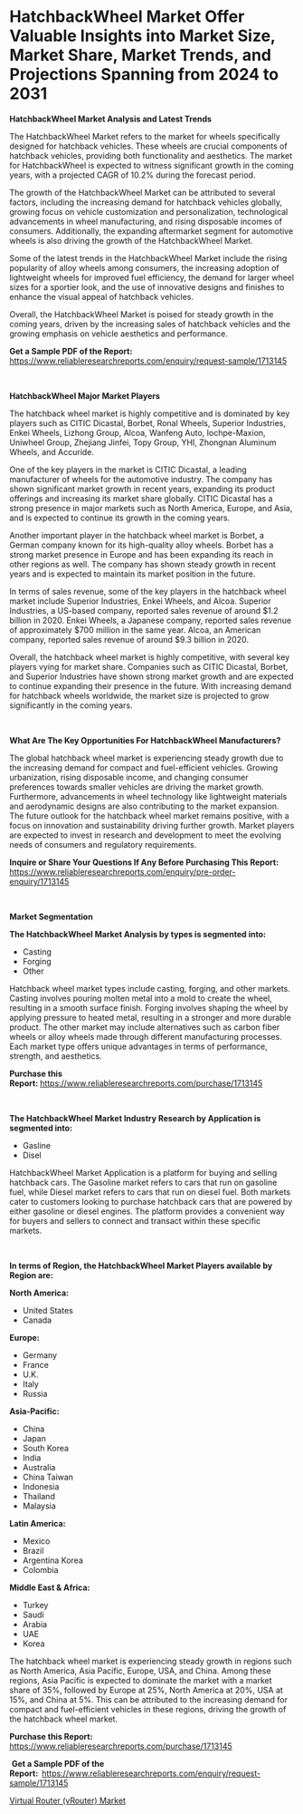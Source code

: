 <p><h1>HatchbackWheel Market Offer Valuable Insights into Market Size, Market Share, Market Trends, and Projections Spanning from 2024 to 2031</h1></p><p><strong>HatchbackWheel Market Analysis and Latest Trends</strong></p>
<p><p>The HatchbackWheel Market refers to the market for wheels specifically designed for hatchback vehicles. These wheels are crucial components of hatchback vehicles, providing both functionality and aesthetics. The market for HatchbackWheel is expected to witness significant growth in the coming years, with a projected CAGR of 10.2% during the forecast period.</p><p>The growth of the HatchbackWheel Market can be attributed to several factors, including the increasing demand for hatchback vehicles globally, growing focus on vehicle customization and personalization, technological advancements in wheel manufacturing, and rising disposable incomes of consumers. Additionally, the expanding aftermarket segment for automotive wheels is also driving the growth of the HatchbackWheel Market.</p><p>Some of the latest trends in the HatchbackWheel Market include the rising popularity of alloy wheels among consumers, the increasing adoption of lightweight wheels for improved fuel efficiency, the demand for larger wheel sizes for a sportier look, and the use of innovative designs and finishes to enhance the visual appeal of hatchback vehicles.</p><p>Overall, the HatchbackWheel Market is poised for steady growth in the coming years, driven by the increasing sales of hatchback vehicles and the growing emphasis on vehicle aesthetics and performance.</p></p>
<p><strong>Get a Sample PDF of the Report:&nbsp;</strong> <a href="https://www.reliableresearchreports.com/enquiry/request-sample/1713145">https://www.reliableresearchreports.com/enquiry/request-sample/1713145</a></p>
<p>&nbsp;</p>
<p><strong>HatchbackWheel Major Market Players</strong></p>
<p><p>The hatchback wheel market is highly competitive and is dominated by key players such as CITIC Dicastal, Borbet, Ronal Wheels, Superior Industries, Enkei Wheels, Lizhong Group, Alcoa, Wanfeng Auto, Iochpe-Maxion, Uniwheel Group, Zhejiang Jinfei, Topy Group, YHI, Zhongnan Aluminum Wheels, and Accuride.</p><p>One of the key players in the market is CITIC Dicastal, a leading manufacturer of wheels for the automotive industry. The company has shown significant market growth in recent years, expanding its product offerings and increasing its market share globally. CITIC Dicastal has a strong presence in major markets such as North America, Europe, and Asia, and is expected to continue its growth in the coming years.</p><p>Another important player in the hatchback wheel market is Borbet, a German company known for its high-quality alloy wheels. Borbet has a strong market presence in Europe and has been expanding its reach in other regions as well. The company has shown steady growth in recent years and is expected to maintain its market position in the future.</p><p>In terms of sales revenue, some of the key players in the hatchback wheel market include Superior Industries, Enkei Wheels, and Alcoa. Superior Industries, a US-based company, reported sales revenue of around $1.2 billion in 2020. Enkei Wheels, a Japanese company, reported sales revenue of approximately $700 million in the same year. Alcoa, an American company, reported sales revenue of around $9.3 billion in 2020.</p><p>Overall, the hatchback wheel market is highly competitive, with several key players vying for market share. Companies such as CITIC Dicastal, Borbet, and Superior Industries have shown strong market growth and are expected to continue expanding their presence in the future. With increasing demand for hatchback wheels worldwide, the market size is projected to grow significantly in the coming years.</p></p>
<p>&nbsp;</p>
<p><strong>What Are The Key Opportunities For HatchbackWheel Manufacturers?</strong></p>
<p><p>The global hatchback wheel market is experiencing steady growth due to the increasing demand for compact and fuel-efficient vehicles. Growing urbanization, rising disposable income, and changing consumer preferences towards smaller vehicles are driving the market growth. Furthermore, advancements in wheel technology like lightweight materials and aerodynamic designs are also contributing to the market expansion. The future outlook for the hatchback wheel market remains positive, with a focus on innovation and sustainability driving further growth. Market players are expected to invest in research and development to meet the evolving needs of consumers and regulatory requirements.</p></p>
<p><strong>Inquire or Share Your Questions If Any Before Purchasing This Report:</strong> <a href="https://www.reliableresearchreports.com/enquiry/pre-order-enquiry/1713145">https://www.reliableresearchreports.com/enquiry/pre-order-enquiry/1713145</a></p>
<p>&nbsp;</p>
<p><strong>Market Segmentation</strong></p>
<p><strong>The HatchbackWheel Market Analysis by types is segmented into:</strong></p>
<p><ul><li>Casting</li><li>Forging</li><li>Other</li></ul></p>
<p><p>Hatchback wheel market types include casting, forging, and other markets. Casting involves pouring molten metal into a mold to create the wheel, resulting in a smooth surface finish. Forging involves shaping the wheel by applying pressure to heated metal, resulting in a stronger and more durable product. The other market may include alternatives such as carbon fiber wheels or alloy wheels made through different manufacturing processes. Each market type offers unique advantages in terms of performance, strength, and aesthetics.</p></p>
<p><strong>Purchase this Report:&nbsp;</strong><a href="https://www.reliableresearchreports.com/purchase/1713145">https://www.reliableresearchreports.com/purchase/1713145</a></p>
<p>&nbsp;</p>
<p><strong>The HatchbackWheel Market Industry Research by Application is segmented into:</strong></p>
<p><ul><li>Gasline</li><li>Disel</li></ul></p>
<p><p>HatchbackWheel Market Application is a platform for buying and selling hatchback cars. The Gasoline market refers to cars that run on gasoline fuel, while Diesel market refers to cars that run on diesel fuel. Both markets cater to customers looking to purchase hatchback cars that are powered by either gasoline or diesel engines. The platform provides a convenient way for buyers and sellers to connect and transact within these specific markets.</p></p>
<p>&nbsp;</p>
<p><strong>In terms of Region, the HatchbackWheel Market Players available by Region are:</strong></p>
<p>
    <p> <strong> North America: </strong>
        <ul>
            <li>United States</li>
            <li>Canada</li>
        </ul>
        </p> 
    <p> <strong> Europe: </strong>
        <ul>
            <li>Germany</li>
            <li>France</li>
            <li>U.K.</li>
            <li>Italy</li>
            <li>Russia</li>
        </ul>
        </p> 
    <p> <strong> Asia-Pacific: </strong>
        <ul>
            <li>China</li>
            <li>Japan</li>
            <li>South Korea</li>
            <li>India</li>
            <li>Australia</li>
            <li>China Taiwan</li>
            <li>Indonesia</li>
            <li>Thailand</li>
            <li>Malaysia</li>
        </ul>
        </p> 
    <p> <strong> Latin America: </strong>
        <ul>
            <li>Mexico</li>
            <li>Brazil</li>
            <li>Argentina Korea</li>
            <li>Colombia</li>
        </ul>
        </p> 
    <p> <strong> Middle East & Africa: </strong>
        <ul>
            <li>Turkey</li>
            <li>Saudi</li>
            <li>Arabia</li>
            <li>UAE</li>
            <li>Korea</li>
        </ul>
    </p>
    </p>
<p><p>The hatchback wheel market is experiencing steady growth in regions such as North America, Asia Pacific, Europe, USA, and China. Among these regions, Asia Pacific is expected to dominate the market with a market share of 35%, followed by Europe at 25%, North America at 20%, USA at 15%, and China at 5%. This can be attributed to the increasing demand for compact and fuel-efficient vehicles in these regions, driving the growth of the hatchback wheel market.</p></p>
<p><strong>Purchase this Report: </strong><a href="https://www.reliableresearchreports.com/purchase/1713145">https://www.reliableresearchreports.com/purchase/1713145</a></p>
<p>&nbsp;<strong>Get a Sample PDF of the Report:&nbsp;&nbsp;</strong><a href="https://www.reliableresearchreports.com/enquiry/request-sample/1713145">https://www.reliableresearchreports.com/enquiry/request-sample/1713145</a></p>
<p><strong></strong></p>
<p><p><a href="https://github.com/redneck06/Market-Research-Report-List-2/blob/main/virtual-router-vrouter-market.md">Virtual Router (vRouter) Market</a></p></p>